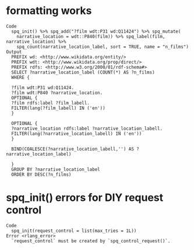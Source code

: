 # formatting works

    Code
      spq_init() %>% spq_add("?film wdt:P31 wd:Q11424") %>% spq_mutate(
        narrative_location = wdt::P840(film)) %>% spq_label(film, narrative_location) %>%
        spq_count(narrative_location_label, sort = TRUE, name = "n_films")
    Output
      PREFIX wd: <http://www.wikidata.org/entity/>
      PREFIX wdt: <http://www.wikidata.org/prop/direct/>
      PREFIX rdfs: <http://www.w3.org/2000/01/rdf-schema#>
      SELECT ?narrative_location_label (COUNT(*) AS ?n_films)
      WHERE {
      
      ?film wdt:P31 wd:Q11424.
      ?film wdt:P840 ?narrative_location.
      OPTIONAL {
      ?film rdfs:label ?film_labell.
      FILTER(lang(?film_labell) IN ('en'))
      }
      
      OPTIONAL {
      ?narrative_location rdfs:label ?narrative_location_labell.
      FILTER(lang(?narrative_location_labell) IN ('en'))
      }
      
      BIND(COALESCE(?narrative_location_labell,'') AS ?narrative_location_label)
      
      }
      GROUP BY ?narrative_location_label
      ORDER BY DESC(?n_films)

# spq_init() errors for DIY request control

    Code
      spq_init(request_control = list(max_tries = 1L))
    Error <rlang_error>
      `request_control` must be created by `spq_control_request()`.

